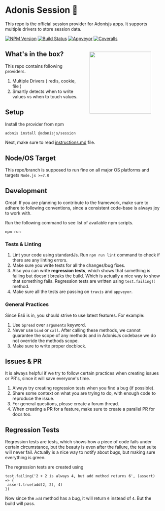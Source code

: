# Adonis Session 🍭

This repo is the official session provider for Adonisjs apps. It supports multiple drivers to store session data.

[![NPM Version][npm-image]][npm-url]
[![Build Status][travis-image]][travis-url]
[![Appveyor][appveyor-image]][appveyor-url]
[![Coveralls][coveralls-image]][coveralls-url]

<img src="http://res.cloudinary.com/adonisjs/image/upload/q_100/v1497112678/adonis-purple_pzkmzt.svg" width="200px" align="right" hspace="30px" vspace="20px">

## What's in the box?

This repo contains following providers.

1. Multiple Drivers ( redis, cookie, file )
2. Smartly detects when to write values vs when to touch values.

## Setup

Install the provider from npm

```bash
adonis install @adonisjs/session
```

Next, make sure to read [instructions.md](instructions.md) file.

## Node/OS Target

This repo/branch is supposed to run fine on all major OS platforms and targets `Node.js >=7.0`

## Development

Great! If you are planning to contribute to the framework, make sure to adhere to following conventions, since a consistent code-base is always joy to work with.

Run the following command to see list of available npm scripts.

```
npm run
```

### Tests & Linting

1. Lint your code using standardJs. Run `npm run lint` command to check if there are any linting errors.
2. Make sure you write tests for all the changes/bug fixes.
3. Also you can write **regression tests**, which shows that something is failing but doesn't breaks the build. Which is actually a nice way to show that something fails. Regression tests are written using `test.failing()` method.
4. Make sure all the tests are passing on `travis` and `appveyor`.

### General Practices

Since Es6 is in, you should strive to use latest features. For example:

1. Use `Spread` over `arguments` keyword.
2. Never use `bind` or `call`. After calling these methods, we cannot guarantee the scope of any methods and in AdonisJs codebase we do not override the methods scope.
3. Make sure to write proper docblock.

## Issues & PR

It is always helpful if we try to follow certain practices when creating issues or PR's, since it will save everyone's time.

1. Always try creating regression tests when you find a bug (if possible).
2. Share some context on what you are trying to do, with enough code to reproduce the issue.
3. For general questions, please create a forum thread.
4. When creating a PR for a feature, make sure to create a parallel PR for docs too.


## Regression Tests

Regression tests are tests, which shows how a piece of code fails under certain circumstance, but the beauty is even after the failure, the test suite will never fail. Actually is a nice way to notify about bugs, but making sure everything is green.

The regression tests are created using

```
test.failing('2 + 2 is always 4, but add method returns 6', (assert) => {
 assert.true(add(2, 2), 4)
})
```

Now since the `add` method has a bug, it will return `6` instead of `4`. But the build will pass.

[appveyor-image]: https://img.shields.io/appveyor/ci/thetutlage/adonis-session/master.svg?style=flat-square

[appveyor-url]: https://ci.appveyor.com/project/thetutlage/adonis-session

[npm-image]: https://img.shields.io/npm/v/@adonisjs/session.svg?style=flat-square
[npm-url]: https://npmjs.org/package/@adonisjs/session

[travis-image]: https://img.shields.io/travis/adonisjs/adonis-session/master.svg?style=flat-square
[travis-url]: https://travis-ci.org/adonisjs/adonis-session

[coveralls-image]: https://img.shields.io/coveralls/adonisjs/adonis-session/develop.svg?style=flat-square

[coveralls-url]: https://coveralls.io/github/adonisjs/adonis-session
